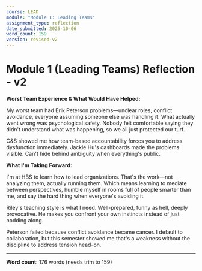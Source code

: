 ```yaml
---
course: LEAD
module: "Module 1: Leading Teams"
assignment_type: reflection
date_submitted: 2025-10-06
word_count: 159
version: revised-v2
---
```


# Module 1 (Leading Teams) Reflection - v2

**Worst Team Experience & What Would Have Helped:**

My worst team had Erik Peterson problems—unclear roles, conflict avoidance, everyone assuming someone else was handling it. What actually went wrong was psychological safety. Nobody felt comfortable saying they didn't understand what was happening, so we all just protected our turf.

C&S showed me how team-based accountability forces you to address dysfunction immediately. Jackie Hu's dashboards made the problems visible. Can't hide behind ambiguity when everything's public.

**What I'm Taking Forward:**

I'm at HBS to learn how to lead organizations. That's the work—not analyzing them, actually running them. Which means learning to mediate between perspectives, humble myself in rooms full of people smarter than me, and say the hard thing when everyone's avoiding it.

Riley's teaching style is what I need. Well-prepared, funny as hell, deeply provocative. He makes you confront your own instincts instead of just nodding along.

Peterson failed because conflict avoidance became cancer. I default to collaboration, but this semester showed me that's a weakness without the discipline to address tension head-on.

---

**Word count**: 176 words (needs trim to 159)
